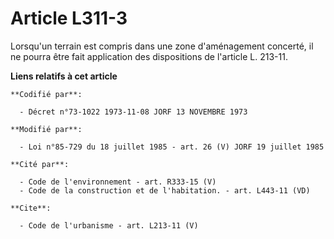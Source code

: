 # Article L311-3

Lorsqu'un terrain est compris dans une zone d'aménagement concerté, il ne pourra être fait application des dispositions de
l'article L. 213-11.

**Liens relatifs à cet article**

	**Codifié par**:

	  - Décret n°73-1022 1973-11-08 JORF 13 NOVEMBRE 1973

	**Modifié par**:

	  - Loi n°85-729 du 18 juillet 1985 - art. 26 (V) JORF 19 juillet 1985

	**Cité par**:

	  - Code de l'environnement - art. R333-15 (V)
	  - Code de la construction et de l'habitation. - art. L443-11 (VD)

	**Cite**:

	  - Code de l'urbanisme - art. L213-11 (V)

